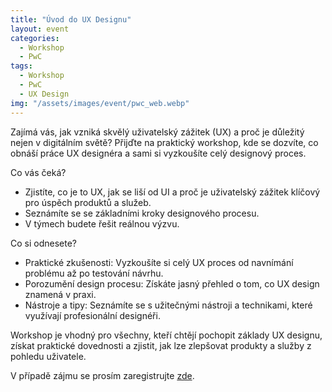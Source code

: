 ```yaml
---
title: "Úvod do UX Designu"
layout: event
categories:
  - Workshop
  - PwC
tags:
  - Workshop
  - PwC
  - UX Design
img: "/assets/images/event/pwc_web.webp"
---
```


Zajímá vás, jak vzniká skvělý uživatelský zážitek (UX) a proč je důležitý nejen v digitálním světě? Přijďte na praktický workshop, kde se dozvíte, co obnáší práce UX designéra a sami si vyzkoušíte celý designový proces.

Co vás čeká?

- Zjistíte, co je to UX, jak se liší od UI a proč je uživatelský zážitek klíčový pro úspěch produktů a služeb.
- Seznámíte se se základními kroky designového procesu.
- V týmech budete řešit reálnou výzvu.

Co si odnesete?

- Praktické zkušenosti: Vyzkoušíte si celý UX proces od navnímání problému až po testování návrhu.
- Porozumění design procesu: Získáte jasný přehled o tom, co UX design znamená v praxi.
- Nástroje a tipy: Seznámíte se s užitečnými nástroji a technikami, které využívají profesionální designéři.

Workshop je vhodný pro všechny, kteří chtějí pochopit základy UX designu, získat praktické dovednosti a zjistit, jak lze zlepšovat produkty a služby z pohledu uživatele.

V případě zájmu se prosím zaregistrujte [zde](https://forms.gle/BU12K1XNrXubDJck6).